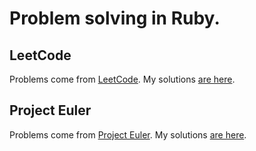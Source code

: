 # Problem solving in Ruby.

## LeetCode
Problems come from [LeetCode](https://leetcode.com/).
My solutions [are here](./leetcode/).

## Project Euler
Problems come from [Project Euler](https://projecteuler.net/archives).
My solutions [are here](./project_euler/).